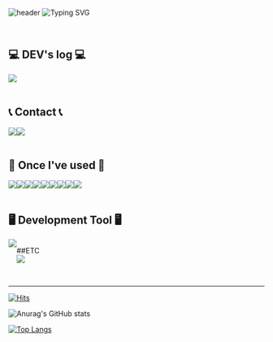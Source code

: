 <!--
**Yeonsu00-12/Yeonsu00-12** is a ✨ _special_ ✨ repository because its `README.md` (this file) appears on your GitHub profile.

Here are some ideas to get you started:

- 🔭 I’m currently working on ...
- 🌱 I’m currently learning ...
- 👯 I’m looking to collaborate on ...
- 🤔 I’m looking for help with ...
- 💬 Ask me about ...
- 📫 How to reach me: ...
- 😄 Pronouns: ...
- ⚡ Fun fact: ...
-->
<div align="left">
  
![header](https://capsule-render.vercel.app/api?type=waving&color=timeGradient&text=Welcome%20to%20Yeonsu's%20GitHub%20&animation=twinkling&fontSize=35&fontAlignY=40&fontAlign=70&height=250)
![Typing SVG](https://readme-typing-svg.herokuapp.com/?lines=Hello+There!👋;Welcome+To+My+Github&height=45&size=32&color=2EC4B6)
 
<br>

## 💻 DEV's log 💻
<div style="display:flex; flex-direction:row;">
    <a href="https://excited-spy-4dd.notion.site/JAVA-SCRIPT-73499e0b0bc842b8a574e155094cacae">
        <img src="https://img.shields.io/badge/Notion-9999FF?style=for-the-badge&logo=Notion&logoColor=white"> 
    </a>
  

</div><br>

 
## 📞 Contact 📞
<div style="display:flex; flex-direction:row;">
    <a href="https://www.instagram.com/yeon._du/">
        <img src="https://img.shields.io/badge/Instagram-E4405F?style=for-the-badge&logo=Instagram&logoColor=white"> 
    </a>
    <a href="mailto:dustn2366@gmail.com">
        <img src="https://img.shields.io/badge/Gmail-EA4335?style=for-the-badge&logo=Gmail&logoColor=white"> 
    </a>
</div><br>
    
## 🔨 Once I've used 🔨
<div style="display:flex; flex-direction:row;">
    <img src="https://img.shields.io/badge/mysql-4479A1?style=for-the-badge&logo=mysql&logoColor=white"> 
    <br>
    <img src="https://img.shields.io/badge/html5-E34F26?style=flat-square&logo=html5&logoColor=white"> 
    <img src="https://img.shields.io/badge/css-1572B6?style=flat-square&logo=css3&logoColor=white"> 
    <img src="https://img.shields.io/badge/javascript-F7DF1E?style=flat-square&logo=javascript&logoColor=black">
    <img src="https://img.shields.io/badge/React-61DAFB?style=flat&logo=React&logoColor=white"/> 
    <img src="https://img.shields.io/badge/TypeScript-3178C6?style=flat&logo=TypeScript&logoColor=white"/>
    <img src="https://img.shields.io/badge/Redux-764ABC?style=flat&logo=Redux&logoColor=white"/> 
    <img src="https://img.shields.io/badge/StyledComponents-DB7093?style=flat&logo=styledComponents&logoColor=white"/> 
    <br>
    <img src="https://img.shields.io/badge/python-3776AB?style=flat-square&logo=python&logoColor=white"> 
  </div>
  <br>
  
  
  ## 🖥 Development Tool 🖥
  <div style="display:flex; flex-direction:row;">
    <img src="https://img.shields.io/badge/Visual Studio Code-007ACC?style=flat-square&logo=VisualStudioCode&logoColor=white"/>
  
  ##ETC
  <br>
  <img src="https://img.shields.io/badge/Figma-F24E1E?style=flat&logo=Figma&logoColor=white"/>
</div>
  <br>
  
 ---
  [![Hits](https://hits.seeyoufarm.com/api/count/incr/badge.svg?url=https%3A%2F%2Fgithub.com%2FYeonsu00-12&count_bg=%23A593E0&title_bg=%23566270&icon=github.svg&icon_color=%23E7E7E7&title=GITHUB&edge_flat=false)](https://github.com/Yeonsu00-12)

![Anurag's GitHub stats](https://github-readme-stats.vercel.app/api?username=Yeonsu00-12&show_icons=true&theme=radical)
  
[![Top Langs](https://github-readme-stats.vercel.app/api/top-langs/?username=Yeonsu00-12)](https://github.com/Yeonsu00-12/github-readme-stats)
</div>
